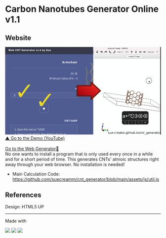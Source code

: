 # Carbon Nanotubes Generator Online v1.1
## Website
![Carbon Nanotubes Generator Demonstration](readmeImg.png)
<br><a href="https://github.com/suecreamm/cnt_generator/blob/main/readmeImg.png">  ▲ Go to the Demo (YouTube) </a>
<br><br>
<a href="https://suecreamm.github.io/cnt_generator/" target="_blank" rel="noopener noreferrer">Go to the Web Generator🔮</a><br>
No one wants to install a program that is only used every once in a while and for a short period of time. This generates CNTs' atmoic structures right away through your web browser. No installation is needed! 

- Main Calculation Code: https://github.com/suecreamm/cnt_generator/blob/main/assets/js/util.js


## References
Design: HTML5 UP<br>

***
Made with
<p>
<img src="https://img.shields.io/badge/HTML5-E34F26?style=for-the-badge&logo=html5&logoColor=white"/> <img src="https://img.shields.io/badge/CSS3-1572B6?style=for-the-badge&logo=css3&logoColor=white"/> <img src="https://img.shields.io/badge/JavaScript-F7DF1E?style=for-the-badge&logo=javascript&logoColor=black"/>
</p>
